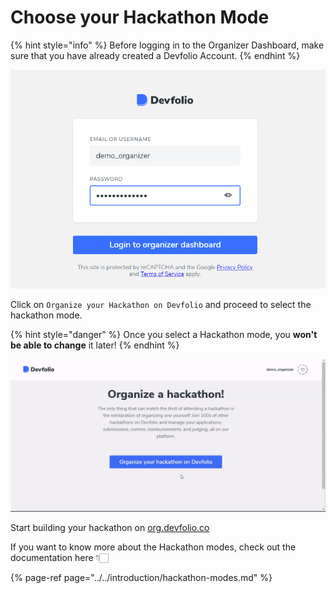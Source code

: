 # Choose your Hackathon Mode

{% hint style="info" %}
Before logging in to the Organizer Dashboard, make sure that you have already created a Devfolio Account.
{% endhint %}

![](../../.gitbook/assets/image%20%2815%29.png)

Click on `Organize your Hackathon on Devfolio` and proceed to select the hackathon mode.

{% hint style="danger" %}
Once you select a Hackathon mode, you **won't be able to change** it later!
{% endhint %}

![Start building your hackathon on org.devfolio.co](../../.gitbook/assets/organize-a-hackathon.gif)

Start building your hackathon on [org.devfolio.co](http://org.devfolio.co)

If you want to know more about the Hackathon modes, check out the documentation here 👇🏻

{% page-ref page="../../introduction/hackathon-modes.md" %}



